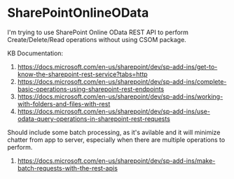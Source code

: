 # SharePointOnlineOData

I'm trying to use SharePoint Online OData REST API to perform Create/Delete/Read operations without using CSOM package.

KB Documentation:

1. https://docs.microsoft.com/en-us/sharepoint/dev/sp-add-ins/get-to-know-the-sharepoint-rest-service?tabs=http
2. https://docs.microsoft.com/en-us/sharepoint/dev/sp-add-ins/complete-basic-operations-using-sharepoint-rest-endpoints
3. https://docs.microsoft.com/en-us/sharepoint/dev/sp-add-ins/working-with-folders-and-files-with-rest
4. https://docs.microsoft.com/en-us/sharepoint/dev/sp-add-ins/use-odata-query-operations-in-sharepoint-rest-requests

Should include some batch processing, as it's avilable and it will minimize chatter from app to server, especially when there are multiple operations to perform.

1. https://docs.microsoft.com/en-us/sharepoint/dev/sp-add-ins/make-batch-requests-with-the-rest-apis
